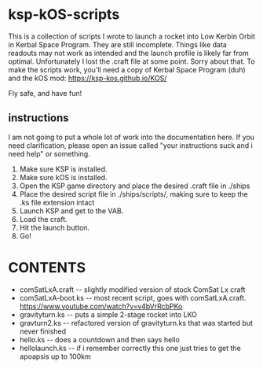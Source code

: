 # ksp-kOS-scripts

This is a collection of scripts I wrote to launch a rocket into Low Kerbin Orbit in Kerbal Space Program. They are still incomplete. Things like data readouts may not work as intended and the launch profile is likely far from optimal. Unfortunately I lost the .craft file at some point. Sorry about that. To make the scripts work, you'll need a copy of Kerbal Space Program (duh) and the kOS mod: https://ksp-kos.github.io/KOS/

Fly safe, and have fun!

## instructions

I am not going to put a whole lot of work into the documentation here. If you need clarification, please open an issue called "your instructions suck and i need help"  or something.

1. Make sure KSP is installed.
2. Make sure kOS is installed.
3. Open the KSP game directory and place the desired .craft file in ./ships
4. Place the desired script file in ./ships/scripts/, making sure to keep the .ks file extension intact
5. Launch KSP and get to the VAB.
6. Load the craft.
7. Hit the launch button.
8. Go!

CONTENTS
========
* comSatLxA.craft   -- slightly modified version of stock ComSat Lx craft
* comSatLxA-boot.ks -- most recent script, goes with comSatLxA.craft. https://www.youtube.com/watch?v=v4bVrRcbPKo
* gravityturn.ks    -- puts a simple 2-stage rocket into LKO
* gravturn2.ks      -- refactored version of gravityturn.ks that was started but never finished
* hello.ks          -- does a countdown and then says hello
* hellolaunch.ks    -- if i remember correctly this one just tries to get the apoapsis up to 100km
